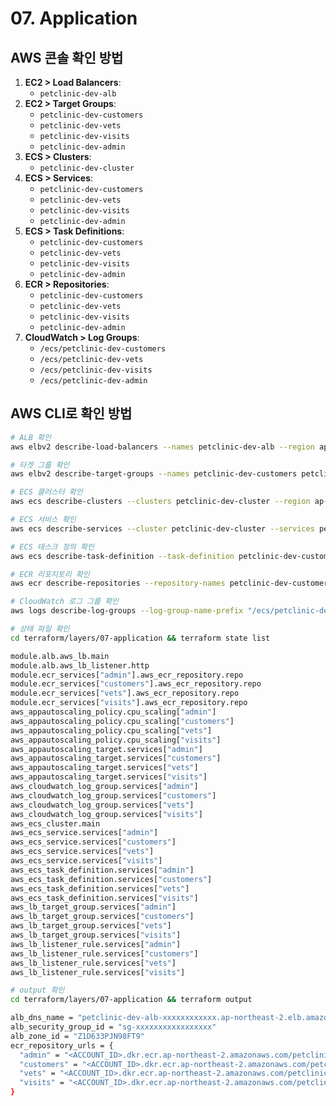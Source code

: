# 07. Application

## AWS 콘솔 확인 방법

1. **EC2 > Load Balancers**:
    - `petclinic-dev-alb`
2. **EC2 > Target Groups**:
    - `petclinic-dev-customers`
    - `petclinic-dev-vets`
    - `petclinic-dev-visits`
    - `petclinic-dev-admin`
3. **ECS > Clusters**:
    - `petclinic-dev-cluster`
4. **ECS > Services**:
    - `petclinic-dev-customers`
    - `petclinic-dev-vets`
    - `petclinic-dev-visits`
    - `petclinic-dev-admin`
5. **ECS > Task Definitions**:
    - `petclinic-dev-customers`
    - `petclinic-dev-vets`
    - `petclinic-dev-visits`
    - `petclinic-dev-admin`
6. **ECR > Repositories**:
    - `petclinic-dev-customers`
    - `petclinic-dev-vets`
    - `petclinic-dev-visits`
    - `petclinic-dev-admin`
7. **CloudWatch > Log Groups**:
    - `/ecs/petclinic-dev-customers`
    - `/ecs/petclinic-dev-vets`
    - `/ecs/petclinic-dev-visits`
    - `/ecs/petclinic-dev-admin`

## AWS CLI로 확인 방법

```bash
# ALB 확인
aws elbv2 describe-load-balancers --names petclinic-dev-alb --region ap-northeast-2 --query "LoadBalancers[*].[LoadBalancerName,DNSName,State.Code,VpcId]" --output table

# 타겟 그룹 확인
aws elbv2 describe-target-groups --names petclinic-dev-customers petclinic-dev-vets petclinic-dev-visits petclinic-dev-admin --region ap-northeast-2 --query "TargetGroups[*].[TargetGroupName,Protocol,Port,HealthCheckPath]" --output table

# ECS 클러스터 확인
aws ecs describe-clusters --clusters petclinic-dev-cluster --region ap-northeast-2 --query "clusters[*].[clusterName,status,runningTasksCount]" --output table

# ECS 서비스 확인
aws ecs describe-services --cluster petclinic-dev-cluster --services petclinic-dev-customers petclinic-dev-vets petclinic-dev-visits petclinic-dev-admin --region ap-northeast-2 --query "services[*].[serviceName,status,runningCount,desiredCount]" --output table

# ECS 태스크 정의 확인
aws ecs describe-task-definition --task-definition petclinic-dev-customers --region ap-northeast-2 --query "taskDefinition.[family,status,cpu,memory,containerDefinitions[0].[name,image,cpu,memory]]"

# ECR 리포지토리 확인
aws ecr describe-repositories --repository-names petclinic-dev-customers petclinic-dev-vets petclinic-dev-visits petclinic-dev-admin --region ap-northeast-2 --query "repositories[*].[repositoryName,repositoryUri]" --output table

# CloudWatch 로그 그룹 확인
aws logs describe-log-groups --log-group-name-prefix "/ecs/petclinic-dev" --region ap-northeast-2 --query "logGroups[*].[logGroupName,retentionInDays]" --output table

# 상태 파일 확인
cd terraform/layers/07-application && terraform state list

module.alb.aws_lb.main
module.alb.aws_lb_listener.http
module.ecr_services["admin"].aws_ecr_repository.repo
module.ecr_services["customers"].aws_ecr_repository.repo
module.ecr_services["vets"].aws_ecr_repository.repo
module.ecr_services["visits"].aws_ecr_repository.repo
aws_appautoscaling_policy.cpu_scaling["admin"]
aws_appautoscaling_policy.cpu_scaling["customers"]
aws_appautoscaling_policy.cpu_scaling["vets"]
aws_appautoscaling_policy.cpu_scaling["visits"]
aws_appautoscaling_target.services["admin"]
aws_appautoscaling_target.services["customers"]
aws_appautoscaling_target.services["vets"]
aws_appautoscaling_target.services["visits"]
aws_cloudwatch_log_group.services["admin"]
aws_cloudwatch_log_group.services["customers"]
aws_cloudwatch_log_group.services["vets"]
aws_cloudwatch_log_group.services["visits"]
aws_ecs_cluster.main
aws_ecs_service.services["admin"]
aws_ecs_service.services["customers"]
aws_ecs_service.services["vets"]
aws_ecs_service.services["visits"]
aws_ecs_task_definition.services["admin"]
aws_ecs_task_definition.services["customers"]
aws_ecs_task_definition.services["vets"]
aws_ecs_task_definition.services["visits"]
aws_lb_target_group.services["admin"]
aws_lb_target_group.services["customers"]
aws_lb_target_group.services["vets"]
aws_lb_target_group.services["visits"]
aws_lb_listener_rule.services["admin"]
aws_lb_listener_rule.services["customers"]
aws_lb_listener_rule.services["vets"]
aws_lb_listener_rule.services["visits"]

# output 확인
cd terraform/layers/07-application && terraform output

alb_dns_name = "petclinic-dev-alb-xxxxxxxxxxxx.ap-northeast-2.elb.amazonaws.com"
alb_security_group_id = "sg-xxxxxxxxxxxxxxxxx"
alb_zone_id = "Z1D633PJN98FT9"
ecr_repository_urls = {
  "admin" = "<ACCOUNT_ID>.dkr.ecr.ap-northeast-2.amazonaws.com/petclinic-dev-admin"
  "customers" = "<ACCOUNT_ID>.dkr.ecr.ap-northeast-2.amazonaws.com/petclinic-dev-customers"
  "vets" = "<ACCOUNT_ID>.dkr.ecr.ap-northeast-2.amazonaws.com/petclinic-dev-vets"
  "visits" = "<ACCOUNT_ID>.dkr.ecr.ap-northeast-2.amazonaws.com/petclinic-dev-visits"
}